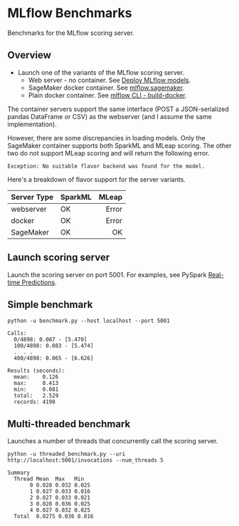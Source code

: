 # MLflow Benchmarks

Benchmarks for the MLflow scoring server.

## Overview
* Launch one of the variants of the MLflow scoring server. 
  * Web server - no container. See [Deploy MLflow models](https://www.mlflow.org/docs/latest/models.html#deploy-mlflow-models).
  * SageMaker docker container. See [mlflow.sagemaker](https://mlflow.org/docs/latest/python_api/mlflow.sagemaker.html#mlflow-sagemaker).
  * Plain docker container. See [mlflow CLI - build-docker](https://mlflow.org/docs/latest/cli.html#mlflow-models-build-docker).

The container servers support the same interface (POST a JSON-serialized pandas DataFrame or CSV) as the webserver (and I assume the same implementation).

However, there are some discrepancies in loading models.
Only the SageMaker container supports both SparkML and MLeap scoring. The other two do not support MLeap scoring and will return the following error.
```
Exception: No suitable flavor backend was found for the model.
```

Here's a breakdown of flavor support for the server variants.

| Server Type  | SparkML | MLeap  |
| ------------- |:------------- | -----:|
| webserver     | OK | Error |
| docker        | OK | Error |
| SageMaker     | OK | OK |


## Launch scoring server

Launch the scoring server on port 5001.
For examples, see PySpark [Real-time Predictions](../pyspark/README.md#real-time-predictions).

## Simple benchmark
```
python -u benchmark.py --host localhost --port 5001
```
```
Calls:
  0/4898: 0.087 - [5.470]
  100/4898: 0.083 - [5.474]
  .  . .
  400/4898: 0.065 - [6.626]

Results (seconds):
  mean:    0.126
  max:     0.413
  min:     0.081
  total:   2.529
  records: 4198
```

## Multi-threaded benchmark

Launches a number of threads that concurrently call the scoring server.
```
python -u threaded_benchmark.py --uri http://localhost:5001/invocations --num_threads 5
```
```
Summary
  Thread Mean  Max   Min
       0 0.028 0.032 0.025
       1 0.027 0.033 0.016
       2 0.027 0.033 0.021
       3 0.028 0.036 0.025
       4 0.027 0.032 0.025
  Total  0.0275 0.036 0.016
```
